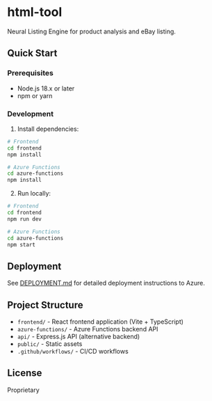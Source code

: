 # html-tool

Neural Listing Engine for product analysis and eBay listing.

## Quick Start

### Prerequisites
- Node.js 18.x or later
- npm or yarn

### Development

1. Install dependencies:
```bash
# Frontend
cd frontend
npm install

# Azure Functions
cd azure-functions
npm install
```

2. Run locally:
```bash
# Frontend
cd frontend
npm run dev

# Azure Functions
cd azure-functions
npm start
```

## Deployment

See [DEPLOYMENT.md](./DEPLOYMENT.md) for detailed deployment instructions to Azure.

## Project Structure

- `frontend/` - React frontend application (Vite + TypeScript)
- `azure-functions/` - Azure Functions backend API
- `api/` - Express.js API (alternative backend)
- `public/` - Static assets
- `.github/workflows/` - CI/CD workflows

## License

Proprietary
